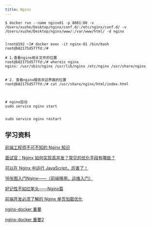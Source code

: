 ```yaml
---
title: Nginx
---
```

```shell
$ docker run --name nginx01 -p 8081:80 -v /Users/xuzhe/Desktop/nginx/conf.d/:/etc/nginx/conf.d/ -v /Users/xuzhe/Desktop/nginx/www/:/var/www/html/ -d nginx


[root@192 ~]# docker exec -it nginx-01 /bin/bash
root@b82175d577fd:/# 

# 1.查看nginx相关文件的位置
root@b82175d577fd:/# whereis nginx
nginx: /usr/sbin/nginx /usr/lib/nginx /etc/nginx /usr/share/nginx


# 2. 查看nginx服务欢迎界面的位置
root@b82175d577fd:/# cat /usr/share/nginx/html/index.html 



# nginx启动
sudo service nginx start


sudo service nginx restart
```
## 学习资料

[前端工程师不可不知的 Nginx 知识](https://mp.weixin.qq.com/s/zlq-KhyuAbp8bRpPtRp0IQ)

[面试官：Nginx 如何实现高并发？常见的优化手段有哪些？](https://mp.weixin.qq.com/s/5QE6SzPn9MFNBXOBt9HCvA)

[可以在 Nginx 中运行 JavaScript，厉害了！](https://mp.weixin.qq.com/s/22e4xLKwLidmSWItjtHtkw)

[16张图入门Nginx——（前端够用，运维入门）](https://mp.weixin.qq.com/s/rDXFP5fF8R-7wi4JVcOM8A)

[好记性不如烂笔头——Nginx篇](https://mp.weixin.qq.com/s/fNohiaZ82OtYPCMJMiVdLg)

[前端开发必须了解的 Nginx 单页加载优化](https://mp.weixin.qq.com/s/MMo3NxLus8wOHpG6YWeY8Q)


[nginx-docker 重要](https://zhuanlan.zhihu.com/p/402991110)

[nginx-docker 重要2](https://juejin.cn/post/6844904098509127694)